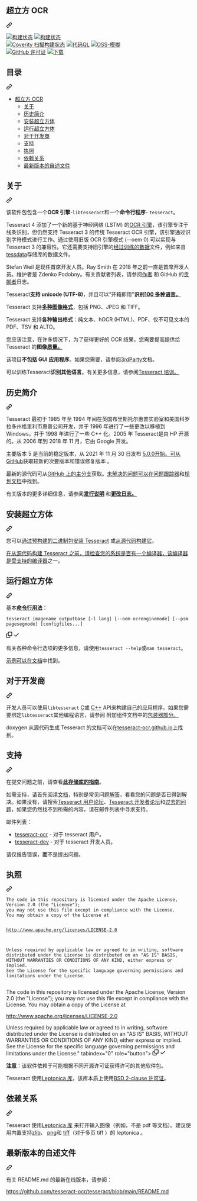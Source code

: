 <div class="Box-sc-g0xbh4-0 bJMeLZ js-snippet-clipboard-copy-unpositioned" data-hpc="true"><article class="markdown-body entry-content container-lg" itemprop="text"><div class="markdown-heading" dir="auto"><h1 tabindex="-1" class="heading-element" dir="auto"><font style="vertical-align: inherit;"><font style="vertical-align: inherit;">超立方 OCR</font></font></h1><a id="user-content-tesseract-ocr" class="anchor" aria-label="永久链接：Tesseract OCR" href="#tesseract-ocr"><svg class="octicon octicon-link" viewBox="0 0 16 16" version="1.1" width="16" height="16" aria-hidden="true"><path d="m7.775 3.275 1.25-1.25a3.5 3.5 0 1 1 4.95 4.95l-2.5 2.5a3.5 3.5 0 0 1-4.95 0 .751.751 0 0 1 .018-1.042.751.751 0 0 1 1.042-.018 1.998 1.998 0 0 0 2.83 0l2.5-2.5a2.002 2.002 0 0 0-2.83-2.83l-1.25 1.25a.751.751 0 0 1-1.042-.018.751.751 0 0 1-.018-1.042Zm-4.69 9.64a1.998 1.998 0 0 0 2.83 0l1.25-1.25a.751.751 0 0 1 1.042.018.751.751 0 0 1 .018 1.042l-1.25 1.25a3.5 3.5 0 1 1-4.95-4.95l2.5-2.5a3.5 3.5 0 0 1 4.95 0 .751.751 0 0 1-.018 1.042.751.751 0 0 1-1.042.018 1.998 1.998 0 0 0-2.83 0l-2.5 2.5a1.998 1.998 0 0 0 0 2.83Z"></path></svg></a></div>
<p dir="auto"><a href="https://ci.appveyor.com/project/zdenop/tesseract/" rel="nofollow"><img src="https://camo.githubusercontent.com/19e120b19270b1becea099e91974144469cf61f61ae8210d000f1250e28fec6e/68747470733a2f2f63692e6170707665796f722e636f6d2f6170692f70726f6a656374732f7374617475732f6d69616830696b667366306a333831392f6272616e63682f6d61737465723f7376673d74727565" alt="构建状态" data-canonical-src="https://ci.appveyor.com/api/projects/status/miah0ikfsf0j3819/branch/master?svg=true" style="max-width: 100%;"></a>
<a href="https://github.com/tesseract-ocr/tesseract/actions/workflows/sw.yml"><img src="https://github.com/tesseract-ocr/tesseract/actions/workflows/sw.yml/badge.svg" alt="构建状态" style="max-width: 100%;"></a><br>
<a href="https://scan.coverity.com/projects/tesseract-ocr" rel="nofollow"><img src="https://camo.githubusercontent.com/0bed0e76713a73f2236203e4a8768f7bc31d29f2dac63db5722080f0d486e064/68747470733a2f2f7363616e2e636f7665726974792e636f6d2f70726f6a656374732f7465737365726163742d6f63722f62616467652e737667" alt="Coverity 扫描构建状态" data-canonical-src="https://scan.coverity.com/projects/tesseract-ocr/badge.svg" style="max-width: 100%;"></a>
<a href="https://github.com/tesseract-ocr/tesseract/security/code-scanning"><img src="https://github.com/tesseract-ocr/tesseract/workflows/CodeQL/badge.svg" alt="代码QL" style="max-width: 100%;"></a>
<a href="https://bugs.chromium.org/p/oss-fuzz/issues/list?sort=-opened&amp;can=2&amp;q=proj:tesseract-ocr" rel="nofollow"><img src="https://camo.githubusercontent.com/796fab7cd575cdf780c5fc036ffe1bff0b84a2bc62a03b0f0aec0d1d44cf6c49/68747470733a2f2f696d672e736869656c64732e696f2f62616467652f6f73732d2d66757a7a2d66757a7a696e672d627269676874677265656e" alt="OSS-模糊" data-canonical-src="https://img.shields.io/badge/oss--fuzz-fuzzing-brightgreen" style="max-width: 100%;"></a>
<br>
<a href="https://raw.githubusercontent.com/tesseract-ocr/tesseract/main/LICENSE" rel="nofollow"><img src="https://camo.githubusercontent.com/216e9b944a9edc1ba66ea58c8547654dbec223e89a8eee3e7331216c0d59f4ec/68747470733a2f2f696d672e736869656c64732e696f2f62616467652f6c6963656e73652d4170616368652d2d322e302d626c75652e737667" alt="GitHub 许可证" data-canonical-src="https://img.shields.io/badge/license-Apache--2.0-blue.svg" style="max-width: 100%;"></a>
<a href="https://github.com/tesseract-ocr/tesseract/releases/"><img src="https://camo.githubusercontent.com/3b246f2d8e0fecfa38775d87d00c82c940a32270b4e08b8af82afc3ed6194360/68747470733a2f2f696d672e736869656c64732e696f2f62616467652f646f776e6c6f61642d616c6c25323072656c65617365732d627269676874677265656e2e737667" alt="下载" data-canonical-src="https://img.shields.io/badge/download-all%20releases-brightgreen.svg" style="max-width: 100%;"></a></p>
<div class="markdown-heading" dir="auto"><h2 tabindex="-1" class="heading-element" dir="auto"><font style="vertical-align: inherit;"><font style="vertical-align: inherit;">目录</font></font></h2><a id="user-content-table-of-contents" class="anchor" aria-label="固定链接：目录" href="#table-of-contents"><svg class="octicon octicon-link" viewBox="0 0 16 16" version="1.1" width="16" height="16" aria-hidden="true"><path d="m7.775 3.275 1.25-1.25a3.5 3.5 0 1 1 4.95 4.95l-2.5 2.5a3.5 3.5 0 0 1-4.95 0 .751.751 0 0 1 .018-1.042.751.751 0 0 1 1.042-.018 1.998 1.998 0 0 0 2.83 0l2.5-2.5a2.002 2.002 0 0 0-2.83-2.83l-1.25 1.25a.751.751 0 0 1-1.042-.018.751.751 0 0 1-.018-1.042Zm-4.69 9.64a1.998 1.998 0 0 0 2.83 0l1.25-1.25a.751.751 0 0 1 1.042.018.751.751 0 0 1 .018 1.042l-1.25 1.25a3.5 3.5 0 1 1-4.95-4.95l2.5-2.5a3.5 3.5 0 0 1 4.95 0 .751.751 0 0 1-.018 1.042.751.751 0 0 1-1.042.018 1.998 1.998 0 0 0-2.83 0l-2.5 2.5a1.998 1.998 0 0 0 0 2.83Z"></path></svg></a></div>
<ul dir="auto">
<li><a href="#tesseract-ocr"><font style="vertical-align: inherit;"><font style="vertical-align: inherit;">超立方 OCR</font></font></a>
<ul dir="auto">
<li><a href="#about"><font style="vertical-align: inherit;"><font style="vertical-align: inherit;">关于</font></font></a></li>
<li><a href="#brief-history"><font style="vertical-align: inherit;"><font style="vertical-align: inherit;">历史简介</font></font></a></li>
<li><a href="#installing-tesseract"><font style="vertical-align: inherit;"><font style="vertical-align: inherit;">安装超立方体</font></font></a></li>
<li><a href="#running-tesseract"><font style="vertical-align: inherit;"><font style="vertical-align: inherit;">运行超立方体</font></font></a></li>
<li><a href="#for-developers"><font style="vertical-align: inherit;"><font style="vertical-align: inherit;">对于开发商</font></font></a></li>
<li><a href="#support"><font style="vertical-align: inherit;"><font style="vertical-align: inherit;">支持</font></font></a></li>
<li><a href="#license"><font style="vertical-align: inherit;"><font style="vertical-align: inherit;">执照</font></font></a></li>
<li><a href="#dependencies"><font style="vertical-align: inherit;"><font style="vertical-align: inherit;">依赖关系</font></font></a></li>
<li><a href="#latest-version-of-readme"><font style="vertical-align: inherit;"><font style="vertical-align: inherit;">最新版本的自述文件</font></font></a></li>
</ul>
</li>
</ul>
<div class="markdown-heading" dir="auto"><h2 tabindex="-1" class="heading-element" dir="auto"><font style="vertical-align: inherit;"><font style="vertical-align: inherit;">关于</font></font></h2><a id="user-content-about" class="anchor" aria-label="永久链接：关于" href="#about"><svg class="octicon octicon-link" viewBox="0 0 16 16" version="1.1" width="16" height="16" aria-hidden="true"><path d="m7.775 3.275 1.25-1.25a3.5 3.5 0 1 1 4.95 4.95l-2.5 2.5a3.5 3.5 0 0 1-4.95 0 .751.751 0 0 1 .018-1.042.751.751 0 0 1 1.042-.018 1.998 1.998 0 0 0 2.83 0l2.5-2.5a2.002 2.002 0 0 0-2.83-2.83l-1.25 1.25a.751.751 0 0 1-1.042-.018.751.751 0 0 1-.018-1.042Zm-4.69 9.64a1.998 1.998 0 0 0 2.83 0l1.25-1.25a.751.751 0 0 1 1.042.018.751.751 0 0 1 .018 1.042l-1.25 1.25a3.5 3.5 0 1 1-4.95-4.95l2.5-2.5a3.5 3.5 0 0 1 4.95 0 .751.751 0 0 1-.018 1.042.751.751 0 0 1-1.042.018 1.998 1.998 0 0 0-2.83 0l-2.5 2.5a1.998 1.998 0 0 0 0 2.83Z"></path></svg></a></div>
<p dir="auto"><font style="vertical-align: inherit;"><font style="vertical-align: inherit;">该软件包包含一个</font></font><strong><font style="vertical-align: inherit;"><font style="vertical-align: inherit;">OCR 引擎</font></font></strong><font style="vertical-align: inherit;"><font style="vertical-align: inherit;">-</font></font><code>libtesseract</code><font style="vertical-align: inherit;"><font style="vertical-align: inherit;">和一个</font></font><strong><font style="vertical-align: inherit;"><font style="vertical-align: inherit;">命令行程序</font></font></strong><font style="vertical-align: inherit;"><font style="vertical-align: inherit;">- </font></font><code>tesseract</code><font style="vertical-align: inherit;"><font style="vertical-align: inherit;">。</font></font></p>
<p dir="auto"><font style="vertical-align: inherit;"><font style="vertical-align: inherit;">Tesseract 4 添加了一个新的基于神经网络 (LSTM) 的</font></font><a href="https://en.wikipedia.org/wiki/Optical_character_recognition" rel="nofollow"><font style="vertical-align: inherit;"><font style="vertical-align: inherit;">OCR 引擎</font></font></a><font style="vertical-align: inherit;"><font style="vertical-align: inherit;">，该引擎专注于线条识别，但仍然支持 Tesseract 3 的传统 Tesseract OCR 引擎，该引擎通过识别字符模式进行工作。</font><font style="vertical-align: inherit;">通过使用旧版 OCR 引擎模式 (--oem 0) 可以实现与 Tesseract 3 的兼容性。</font><font style="vertical-align: inherit;">它还需要支持旧引擎的</font></font><a href="https://tesseract-ocr.github.io/tessdoc/Data-Files.html" rel="nofollow"><font style="vertical-align: inherit;"><font style="vertical-align: inherit;">经过训练的数据</font></font></a><font style="vertical-align: inherit;"><font style="vertical-align: inherit;">文件，例如来自</font></font><a href="https://github.com/tesseract-ocr/tessdata"><font style="vertical-align: inherit;"><font style="vertical-align: inherit;">tessdata</font></font></a><font style="vertical-align: inherit;"><font style="vertical-align: inherit;">存储库的数据文件。</font></font></p>
<p dir="auto"><font style="vertical-align: inherit;"><font style="vertical-align: inherit;">Stefan Weil 是现任首席开发人员。</font><font style="vertical-align: inherit;">Ray Smith 在 2018 年之前一直是首席开发人员。维护者是 Zdenko Podobny。</font><font style="vertical-align: inherit;">有关贡献者列表，请参阅</font></font><a href="https://github.com/tesseract-ocr/tesseract/blob/main/AUTHORS"><font style="vertical-align: inherit;"><font style="vertical-align: inherit;">作者</font></font></a><font style="vertical-align: inherit;"><font style="vertical-align: inherit;">
和 GitHub 的</font></font><a href="https://github.com/tesseract-ocr/tesseract/graphs/contributors"><font style="vertical-align: inherit;"><font style="vertical-align: inherit;">贡献者</font></font></a><font style="vertical-align: inherit;"><font style="vertical-align: inherit;">日志。</font></font></p>
<p dir="auto"><font style="vertical-align: inherit;"><font style="vertical-align: inherit;">Tesseract</font></font><strong><font style="vertical-align: inherit;"><font style="vertical-align: inherit;">支持 unicode (UTF-8)</font></font></strong><font style="vertical-align: inherit;"><font style="vertical-align: inherit;">，并且可以</font><font style="vertical-align: inherit;">“开箱即用”</font></font><strong><font style="vertical-align: inherit;"><font style="vertical-align: inherit;">识别</font></font><a href="https://tesseract-ocr.github.io/tessdoc/Data-Files-in-different-versions.html" rel="nofollow"><font style="vertical-align: inherit;"><font style="vertical-align: inherit;">100 多种语言。</font></font></a></strong><font style="vertical-align: inherit;"></font></p>
<p dir="auto"><font style="vertical-align: inherit;"><font style="vertical-align: inherit;">Tesseract 支持</font></font><strong><a href="https://tesseract-ocr.github.io/tessdoc/InputFormats" rel="nofollow"><font style="vertical-align: inherit;"><font style="vertical-align: inherit;">多种图像格式</font></font></a></strong><font style="vertical-align: inherit;"><font style="vertical-align: inherit;">，包括 PNG、JPEG 和 TIFF。</font></font></p>
<p dir="auto"><font style="vertical-align: inherit;"><font style="vertical-align: inherit;">Tesseract 支持</font></font><strong><font style="vertical-align: inherit;"><font style="vertical-align: inherit;">各种输出格式</font></font></strong><font style="vertical-align: inherit;"><font style="vertical-align: inherit;">：纯文本、hOCR (HTML)、PDF、仅不可见文本的 PDF、TSV 和 ALTO。</font></font></p>
<p dir="auto"><font style="vertical-align: inherit;"><font style="vertical-align: inherit;">您应该注意，在许多情况下，为了获得更好的 OCR 结果，您需要提高</font><font style="vertical-align: inherit;">提供给 Tesseract 的</font><strong><font style="vertical-align: inherit;">图像</font></strong></font><strong><a href="https://tesseract-ocr.github.io/tessdoc/ImproveQuality.html" rel="nofollow"><font style="vertical-align: inherit;"><font style="vertical-align: inherit;">质量。</font></font></a><font style="vertical-align: inherit;"></font></strong><font style="vertical-align: inherit;"></font></p>
<p dir="auto"><font style="vertical-align: inherit;"><font style="vertical-align: inherit;">该项目</font></font><strong><font style="vertical-align: inherit;"><font style="vertical-align: inherit;">不包括 GUI 应用程序</font></font></strong><font style="vertical-align: inherit;"><font style="vertical-align: inherit;">。</font><font style="vertical-align: inherit;">如果您需要，请参阅</font></font><a href="https://tesseract-ocr.github.io/tessdoc/User-Projects-%E2%80%93-3rdParty.html" rel="nofollow"><font style="vertical-align: inherit;"><font style="vertical-align: inherit;">3rdParty</font></font></a><font style="vertical-align: inherit;"><font style="vertical-align: inherit;">文档。</font></font></p>
<p dir="auto"><font style="vertical-align: inherit;"><font style="vertical-align: inherit;">可以训练Tesseract</font></font><strong><font style="vertical-align: inherit;"><font style="vertical-align: inherit;">识别其他语言</font></font></strong><font style="vertical-align: inherit;"><font style="vertical-align: inherit;">。</font><font style="vertical-align: inherit;">有关更多信息，</font><font style="vertical-align: inherit;">请参阅</font></font><a href="https://tesseract-ocr.github.io/tessdoc/Training-Tesseract.html" rel="nofollow"><font style="vertical-align: inherit;"><font style="vertical-align: inherit;">Tesseract 培训。</font></font></a><font style="vertical-align: inherit;"></font></p>
<div class="markdown-heading" dir="auto"><h2 tabindex="-1" class="heading-element" dir="auto"><font style="vertical-align: inherit;"><font style="vertical-align: inherit;">历史简介</font></font></h2><a id="user-content-brief-history" class="anchor" aria-label="永久链接：简史" href="#brief-history"><svg class="octicon octicon-link" viewBox="0 0 16 16" version="1.1" width="16" height="16" aria-hidden="true"><path d="m7.775 3.275 1.25-1.25a3.5 3.5 0 1 1 4.95 4.95l-2.5 2.5a3.5 3.5 0 0 1-4.95 0 .751.751 0 0 1 .018-1.042.751.751 0 0 1 1.042-.018 1.998 1.998 0 0 0 2.83 0l2.5-2.5a2.002 2.002 0 0 0-2.83-2.83l-1.25 1.25a.751.751 0 0 1-1.042-.018.751.751 0 0 1-.018-1.042Zm-4.69 9.64a1.998 1.998 0 0 0 2.83 0l1.25-1.25a.751.751 0 0 1 1.042.018.751.751 0 0 1 .018 1.042l-1.25 1.25a3.5 3.5 0 1 1-4.95-4.95l2.5-2.5a3.5 3.5 0 0 1 4.95 0 .751.751 0 0 1-.018 1.042.751.751 0 0 1-1.042.018 1.998 1.998 0 0 0-2.83 0l-2.5 2.5a1.998 1.998 0 0 0 0 2.83Z"></path></svg></a></div>
<p dir="auto"><font style="vertical-align: inherit;"><font style="vertical-align: inherit;">Tesseract 最初于 1985 年至 1994 年间在英国布里斯托尔惠普实验室和美国科罗拉多州格里利市惠普公司开发，并于 1996 年进行了一些更改以移植到 Windows，并于 1998 年进行了一些 C++ 化。2005 年 Tesseract是由 HP 开源的。</font><font style="vertical-align: inherit;">从 2006 年到 2018 年 11 月，它由 Google 开发。</font></font></p>
<p dir="auto"><font style="vertical-align: inherit;"><font style="vertical-align: inherit;">主要版本 5 是当前的稳定版本，从 2021 年 11 月 30 日发布
</font></font><a href="https://github.com/tesseract-ocr/tesseract/releases/tag/5.0.0"><font style="vertical-align: inherit;"><font style="vertical-align: inherit;">5.0.0开始。可从</font></font></a><font style="vertical-align: inherit;"></font><a href="https://github.com/tesseract-ocr/tesseract/releases/"><font style="vertical-align: inherit;"><font style="vertical-align: inherit;">GitHub</font></font></a><font style="vertical-align: inherit;"><font style="vertical-align: inherit;">获取较新的次要版本和错误修复版本
</font><font style="vertical-align: inherit;">。</font></font></p>
<p dir="auto"><font style="vertical-align: inherit;"><font style="vertical-align: inherit;">最新的源代码可从</font></font><a href="https://github.com/tesseract-ocr/tesseract/tree/main"><font style="vertical-align: inherit;"><font style="vertical-align: inherit;">GitHub 上的主分支</font></font></a><font style="vertical-align: inherit;"><font style="vertical-align: inherit;">获取。</font></font><a href="https://github.com/tesseract-ocr/tesseract/issues"><font style="vertical-align: inherit;"><font style="vertical-align: inherit;">未解决的问题可以在问题跟踪器</font></font></a><font style="vertical-align: inherit;"><font style="vertical-align: inherit;">和</font></font><a href="https://tesseract-ocr.github.io/tessdoc/Planning.html" rel="nofollow"><font style="vertical-align: inherit;"><font style="vertical-align: inherit;">规划文档</font></font></a><font style="vertical-align: inherit;"><font style="vertical-align: inherit;">中找到</font><font style="vertical-align: inherit;">。</font></font></p>
<p dir="auto"><font style="vertical-align: inherit;"><font style="vertical-align: inherit;">有关版本的更多详细信息，</font><font style="vertical-align: inherit;">请参阅</font></font><strong><a href="https://tesseract-ocr.github.io/tessdoc/ReleaseNotes.html" rel="nofollow"><font style="vertical-align: inherit;"><font style="vertical-align: inherit;">发行说明</font></font></a></strong><font style="vertical-align: inherit;"><font style="vertical-align: inherit;">
和</font></font><strong><a href="https://github.com/tesseract-ocr/tesseract/blob/main/ChangeLog"><font style="vertical-align: inherit;"><font style="vertical-align: inherit;">更改日志。</font></font></a></strong><font style="vertical-align: inherit;"></font></p>
<div class="markdown-heading" dir="auto"><h2 tabindex="-1" class="heading-element" dir="auto"><font style="vertical-align: inherit;"><font style="vertical-align: inherit;">安装超立方体</font></font></h2><a id="user-content-installing-tesseract" class="anchor" aria-label="永久链接：安装 Tesseract" href="#installing-tesseract"><svg class="octicon octicon-link" viewBox="0 0 16 16" version="1.1" width="16" height="16" aria-hidden="true"><path d="m7.775 3.275 1.25-1.25a3.5 3.5 0 1 1 4.95 4.95l-2.5 2.5a3.5 3.5 0 0 1-4.95 0 .751.751 0 0 1 .018-1.042.751.751 0 0 1 1.042-.018 1.998 1.998 0 0 0 2.83 0l2.5-2.5a2.002 2.002 0 0 0-2.83-2.83l-1.25 1.25a.751.751 0 0 1-1.042-.018.751.751 0 0 1-.018-1.042Zm-4.69 9.64a1.998 1.998 0 0 0 2.83 0l1.25-1.25a.751.751 0 0 1 1.042.018.751.751 0 0 1 .018 1.042l-1.25 1.25a3.5 3.5 0 1 1-4.95-4.95l2.5-2.5a3.5 3.5 0 0 1 4.95 0 .751.751 0 0 1-.018 1.042.751.751 0 0 1-1.042.018 1.998 1.998 0 0 0-2.83 0l-2.5 2.5a1.998 1.998 0 0 0 0 2.83Z"></path></svg></a></div>
<p dir="auto"><font style="vertical-align: inherit;"><font style="vertical-align: inherit;">您可以</font></font><a href="https://tesseract-ocr.github.io/tessdoc/Installation.html" rel="nofollow"><font style="vertical-align: inherit;"><font style="vertical-align: inherit;">通过预构建的二进制包安装 Tesseract</font></font></a><font style="vertical-align: inherit;"><font style="vertical-align: inherit;">
或</font></font><a href="https://tesseract-ocr.github.io/tessdoc/Compiling.html" rel="nofollow"><font style="vertical-align: inherit;"><font style="vertical-align: inherit;">从源代码构建它</font></font></a><font style="vertical-align: inherit;"><font style="vertical-align: inherit;">。</font></font></p>
<p dir="auto"><font style="vertical-align: inherit;"></font><a href="https://tesseract-ocr.github.io/tessdoc/supported-compilers.html" rel="nofollow"><font style="vertical-align: inherit;"><font style="vertical-align: inherit;">在从源代码构建 Tesseract 之前，请检查您的系统是否有一个编译器，该编译器是受支持的编译器</font></font></a><font style="vertical-align: inherit;"><font style="vertical-align: inherit;">之一</font><font style="vertical-align: inherit;">。</font></font></p>
<div class="markdown-heading" dir="auto"><h2 tabindex="-1" class="heading-element" dir="auto"><font style="vertical-align: inherit;"><font style="vertical-align: inherit;">运行超立方体</font></font></h2><a id="user-content-running-tesseract" class="anchor" aria-label="永久链接：运行 Tesseract" href="#running-tesseract"><svg class="octicon octicon-link" viewBox="0 0 16 16" version="1.1" width="16" height="16" aria-hidden="true"><path d="m7.775 3.275 1.25-1.25a3.5 3.5 0 1 1 4.95 4.95l-2.5 2.5a3.5 3.5 0 0 1-4.95 0 .751.751 0 0 1 .018-1.042.751.751 0 0 1 1.042-.018 1.998 1.998 0 0 0 2.83 0l2.5-2.5a2.002 2.002 0 0 0-2.83-2.83l-1.25 1.25a.751.751 0 0 1-1.042-.018.751.751 0 0 1-.018-1.042Zm-4.69 9.64a1.998 1.998 0 0 0 2.83 0l1.25-1.25a.751.751 0 0 1 1.042.018.751.751 0 0 1 .018 1.042l-1.25 1.25a3.5 3.5 0 1 1-4.95-4.95l2.5-2.5a3.5 3.5 0 0 1 4.95 0 .751.751 0 0 1-.018 1.042.751.751 0 0 1-1.042.018 1.998 1.998 0 0 0-2.83 0l-2.5 2.5a1.998 1.998 0 0 0 0 2.83Z"></path></svg></a></div>
<p dir="auto"><font style="vertical-align: inherit;"><font style="vertical-align: inherit;">基本</font></font><strong><a href="https://tesseract-ocr.github.io/tessdoc/Command-Line-Usage.html" rel="nofollow"><font style="vertical-align: inherit;"><font style="vertical-align: inherit;">命令行用法</font></font></a></strong><font style="vertical-align: inherit;"><font style="vertical-align: inherit;">：</font></font></p>
<div class="snippet-clipboard-content notranslate position-relative overflow-auto"><pre class="notranslate"><code>tesseract imagename outputbase [-l lang] [--oem ocrenginemode] [--psm pagesegmode] [configfiles...]
</code></pre><div class="zeroclipboard-container">
    <clipboard-copy aria-label="Copy" class="ClipboardButton btn btn-invisible js-clipboard-copy m-2 p-0 tooltipped-no-delay d-flex flex-justify-center flex-items-center" data-copy-feedback="Copied!" data-tooltip-direction="w" value="tesseract imagename outputbase [-l lang] [--oem ocrenginemode] [--psm pagesegmode] [configfiles...]" tabindex="0" role="button">
      <svg aria-hidden="true" height="16" viewBox="0 0 16 16" version="1.1" width="16" data-view-component="true" class="octicon octicon-copy js-clipboard-copy-icon">
    <path d="M0 6.75C0 5.784.784 5 1.75 5h1.5a.75.75 0 0 1 0 1.5h-1.5a.25.25 0 0 0-.25.25v7.5c0 .138.112.25.25.25h7.5a.25.25 0 0 0 .25-.25v-1.5a.75.75 0 0 1 1.5 0v1.5A1.75 1.75 0 0 1 9.25 16h-7.5A1.75 1.75 0 0 1 0 14.25Z"></path><path d="M5 1.75C5 .784 5.784 0 6.75 0h7.5C15.216 0 16 .784 16 1.75v7.5A1.75 1.75 0 0 1 14.25 11h-7.5A1.75 1.75 0 0 1 5 9.25Zm1.75-.25a.25.25 0 0 0-.25.25v7.5c0 .138.112.25.25.25h7.5a.25.25 0 0 0 .25-.25v-7.5a.25.25 0 0 0-.25-.25Z"></path>
</svg>
      <svg aria-hidden="true" height="16" viewBox="0 0 16 16" version="1.1" width="16" data-view-component="true" class="octicon octicon-check js-clipboard-check-icon color-fg-success d-none">
    <path d="M13.78 4.22a.75.75 0 0 1 0 1.06l-7.25 7.25a.75.75 0 0 1-1.06 0L2.22 9.28a.751.751 0 0 1 .018-1.042.751.751 0 0 1 1.042-.018L6 10.94l6.72-6.72a.75.75 0 0 1 1.06 0Z"></path>
</svg>
    </clipboard-copy>
  </div></div>
<p dir="auto"><font style="vertical-align: inherit;"><font style="vertical-align: inherit;">有关各种命令行选项的更多信息，请使用</font></font><code>tesseract --help</code><font style="vertical-align: inherit;"><font style="vertical-align: inherit;">或</font></font><code>man tesseract</code><font style="vertical-align: inherit;"><font style="vertical-align: inherit;">。</font></font></p>
<p dir="auto"><font style="vertical-align: inherit;"></font><a href="https://tesseract-ocr.github.io/tessdoc/Command-Line-Usage.html#simplest-invocation-to-ocr-an-image" rel="nofollow"><font style="vertical-align: inherit;"><font style="vertical-align: inherit;">示例可以在文档</font></font></a><font style="vertical-align: inherit;"><font style="vertical-align: inherit;">中找到</font><font style="vertical-align: inherit;">。</font></font></p>
<div class="markdown-heading" dir="auto"><h2 tabindex="-1" class="heading-element" dir="auto"><font style="vertical-align: inherit;"><font style="vertical-align: inherit;">对于开发商</font></font></h2><a id="user-content-for-developers" class="anchor" aria-label="永久链接：对于开发人员" href="#for-developers"><svg class="octicon octicon-link" viewBox="0 0 16 16" version="1.1" width="16" height="16" aria-hidden="true"><path d="m7.775 3.275 1.25-1.25a3.5 3.5 0 1 1 4.95 4.95l-2.5 2.5a3.5 3.5 0 0 1-4.95 0 .751.751 0 0 1 .018-1.042.751.751 0 0 1 1.042-.018 1.998 1.998 0 0 0 2.83 0l2.5-2.5a2.002 2.002 0 0 0-2.83-2.83l-1.25 1.25a.751.751 0 0 1-1.042-.018.751.751 0 0 1-.018-1.042Zm-4.69 9.64a1.998 1.998 0 0 0 2.83 0l1.25-1.25a.751.751 0 0 1 1.042.018.751.751 0 0 1 .018 1.042l-1.25 1.25a3.5 3.5 0 1 1-4.95-4.95l2.5-2.5a3.5 3.5 0 0 1 4.95 0 .751.751 0 0 1-.018 1.042.751.751 0 0 1-1.042.018 1.998 1.998 0 0 0-2.83 0l-2.5 2.5a1.998 1.998 0 0 0 0 2.83Z"></path></svg></a></div>
<p dir="auto"><font style="vertical-align: inherit;"><font style="vertical-align: inherit;">开发人员可以使用</font></font><code>libtesseract</code> <a href="https://github.com/tesseract-ocr/tesseract/blob/main/include/tesseract/capi.h"><font style="vertical-align: inherit;"><font style="vertical-align: inherit;">C</font></font></a><font style="vertical-align: inherit;"><font style="vertical-align: inherit;">或
</font></font><a href="https://github.com/tesseract-ocr/tesseract/blob/main/include/tesseract/baseapi.h"><font style="vertical-align: inherit;"><font style="vertical-align: inherit;">C++</font></font></a><font style="vertical-align: inherit;"><font style="vertical-align: inherit;"> API来构建自己的应用程序。</font><font style="vertical-align: inherit;">如果您需要绑定</font></font><code>libtesseract</code><font style="vertical-align: inherit;"><font style="vertical-align: inherit;">其他编程语言，请参阅
</font><font style="vertical-align: inherit;">附加组件文档中的</font></font><a href="https://tesseract-ocr.github.io/tessdoc/AddOns.html#tesseract-wrappers" rel="nofollow"><font style="vertical-align: inherit;"><font style="vertical-align: inherit;">包装器部分。</font></font></a><font style="vertical-align: inherit;"></font></p>
<p dir="auto"><font style="vertical-align: inherit;"><font style="vertical-align: inherit;">doxygen 从源代码生成 Tesseract 的文档可以在</font></font><a href="https://tesseract-ocr.github.io/" rel="nofollow"><font style="vertical-align: inherit;"><font style="vertical-align: inherit;">tesseract-ocr.github.io</font></font></a><font style="vertical-align: inherit;"><font style="vertical-align: inherit;">上找到。</font></font></p>
<div class="markdown-heading" dir="auto"><h2 tabindex="-1" class="heading-element" dir="auto"><font style="vertical-align: inherit;"><font style="vertical-align: inherit;">支持</font></font></h2><a id="user-content-support" class="anchor" aria-label="永久链接： 支持" href="#support"><svg class="octicon octicon-link" viewBox="0 0 16 16" version="1.1" width="16" height="16" aria-hidden="true"><path d="m7.775 3.275 1.25-1.25a3.5 3.5 0 1 1 4.95 4.95l-2.5 2.5a3.5 3.5 0 0 1-4.95 0 .751.751 0 0 1 .018-1.042.751.751 0 0 1 1.042-.018 1.998 1.998 0 0 0 2.83 0l2.5-2.5a2.002 2.002 0 0 0-2.83-2.83l-1.25 1.25a.751.751 0 0 1-1.042-.018.751.751 0 0 1-.018-1.042Zm-4.69 9.64a1.998 1.998 0 0 0 2.83 0l1.25-1.25a.751.751 0 0 1 1.042.018.751.751 0 0 1 .018 1.042l-1.25 1.25a3.5 3.5 0 1 1-4.95-4.95l2.5-2.5a3.5 3.5 0 0 1 4.95 0 .751.751 0 0 1-.018 1.042.751.751 0 0 1-1.042.018 1.998 1.998 0 0 0-2.83 0l-2.5 2.5a1.998 1.998 0 0 0 0 2.83Z"></path></svg></a></div>
<p dir="auto"><font style="vertical-align: inherit;"><font style="vertical-align: inherit;">在提交问题之前，请查看</font></font><strong><a href="https://github.com/tesseract-ocr/tesseract/blob/main/CONTRIBUTING.md"><font style="vertical-align: inherit;"><font style="vertical-align: inherit;">此存储库的指南</font></font></a></strong><font style="vertical-align: inherit;"><font style="vertical-align: inherit;">。</font></font></p>
<p dir="auto"><font style="vertical-align: inherit;"><font style="vertical-align: inherit;">如需支持，请首先阅读</font></font><a href="https://tesseract-ocr.github.io/tessdoc/" rel="nofollow"><font style="vertical-align: inherit;"><font style="vertical-align: inherit;">文档</font></font></a><font style="vertical-align: inherit;"><font style="vertical-align: inherit;">，特别是常见问题</font></font><a href="https://tesseract-ocr.github.io/tessdoc/FAQ.html" rel="nofollow"><font style="vertical-align: inherit;"><font style="vertical-align: inherit;">解答</font></font></a><font style="vertical-align: inherit;"><font style="vertical-align: inherit;">，看看您的问题是否已得到解决。</font><font style="vertical-align: inherit;">如果没有，请搜索</font></font><a href="https://groups.google.com/g/tesseract-ocr" rel="nofollow"><font style="vertical-align: inherit;"><font style="vertical-align: inherit;">Tesseract 用户论坛</font></font></a><font style="vertical-align: inherit;"><font style="vertical-align: inherit;">、</font></font><a href="https://groups.google.com/g/tesseract-dev" rel="nofollow"><font style="vertical-align: inherit;"><font style="vertical-align: inherit;">Tesseract 开发者论坛</font></font></a><font style="vertical-align: inherit;"><font style="vertical-align: inherit;">和</font></font><a href="https://github.com/tesseract-ocr/tesseract/issues"><font style="vertical-align: inherit;"><font style="vertical-align: inherit;">过去的问题</font></font></a><font style="vertical-align: inherit;"><font style="vertical-align: inherit;">，如果您仍然找不到所需的内容，请在邮件列表中寻求支持。</font></font></p>
<p dir="auto"><font style="vertical-align: inherit;"><font style="vertical-align: inherit;">邮件列表：</font></font></p>
<ul dir="auto">
<li><a href="https://groups.google.com/g/tesseract-ocr" rel="nofollow"><font style="vertical-align: inherit;"><font style="vertical-align: inherit;">tesseract-ocr</font></font></a><font style="vertical-align: inherit;"><font style="vertical-align: inherit;"> - 对于 tesseract 用户。</font></font></li>
<li><a href="https://groups.google.com/g/tesseract-dev" rel="nofollow"><font style="vertical-align: inherit;"><font style="vertical-align: inherit;">tesseract-dev</font></font></a><font style="vertical-align: inherit;"><font style="vertical-align: inherit;"> - 对于 tesseract 开发人员。</font></font></li>
</ul>
<p dir="auto"><font style="vertical-align: inherit;"><font style="vertical-align: inherit;">请仅报告错误，</font></font><strong><font style="vertical-align: inherit;"><font style="vertical-align: inherit;">而</font></font></strong><font style="vertical-align: inherit;"><font style="vertical-align: inherit;">不是提出问题。</font></font></p>
<div class="markdown-heading" dir="auto"><h2 tabindex="-1" class="heading-element" dir="auto"><font style="vertical-align: inherit;"><font style="vertical-align: inherit;">执照</font></font></h2><a id="user-content-license" class="anchor" aria-label="永久链接：许可证" href="#license"><svg class="octicon octicon-link" viewBox="0 0 16 16" version="1.1" width="16" height="16" aria-hidden="true"><path d="m7.775 3.275 1.25-1.25a3.5 3.5 0 1 1 4.95 4.95l-2.5 2.5a3.5 3.5 0 0 1-4.95 0 .751.751 0 0 1 .018-1.042.751.751 0 0 1 1.042-.018 1.998 1.998 0 0 0 2.83 0l2.5-2.5a2.002 2.002 0 0 0-2.83-2.83l-1.25 1.25a.751.751 0 0 1-1.042-.018.751.751 0 0 1-.018-1.042Zm-4.69 9.64a1.998 1.998 0 0 0 2.83 0l1.25-1.25a.751.751 0 0 1 1.042.018.751.751 0 0 1 .018 1.042l-1.25 1.25a3.5 3.5 0 1 1-4.95-4.95l2.5-2.5a3.5 3.5 0 0 1 4.95 0 .751.751 0 0 1-.018 1.042.751.751 0 0 1-1.042.018 1.998 1.998 0 0 0-2.83 0l-2.5 2.5a1.998 1.998 0 0 0 0 2.83Z"></path></svg></a></div>
<div class="snippet-clipboard-content notranslate position-relative overflow-auto"><pre class="notranslate"><code>The code in this repository is licensed under the Apache License, Version 2.0 (the "License");
you may not use this file except in compliance with the License.
You may obtain a copy of the License at

   http://www.apache.org/licenses/LICENSE-2.0

Unless required by applicable law or agreed to in writing, software
distributed under the License is distributed on an "AS IS" BASIS,
WITHOUT WARRANTIES OR CONDITIONS OF ANY KIND, either express or implied.
See the License for the specific language governing permissions and
limitations under the License.
</code></pre><div class="zeroclipboard-container">
   The code in this repository is licensed under the Apache License, Version 2.0 (the &quot;License&quot;);
you may not use this file except in compliance with the License.
You may obtain a copy of the License at

   http://www.apache.org/licenses/LICENSE-2.0

Unless required by applicable law or agreed to in writing, software
distributed under the License is distributed on an &quot;AS IS&quot; BASIS,
WITHOUT WARRANTIES OR CONDITIONS OF ANY KIND, either express or implied.
See the License for the specific language governing permissions and
limitations under the License." tabindex="0" role="button">
      <svg aria-hidden="true" height="16" viewBox="0 0 16 16" version="1.1" width="16" data-view-component="true" class="octicon octicon-copy js-clipboard-copy-icon">
    <path d="M0 6.75C0 5.784.784 5 1.75 5h1.5a.75.75 0 0 1 0 1.5h-1.5a.25.25 0 0 0-.25.25v7.5c0 .138.112.25.25.25h7.5a.25.25 0 0 0 .25-.25v-1.5a.75.75 0 0 1 1.5 0v1.5A1.75 1.75 0 0 1 9.25 16h-7.5A1.75 1.75 0 0 1 0 14.25Z"></path><path d="M5 1.75C5 .784 5.784 0 6.75 0h7.5C15.216 0 16 .784 16 1.75v7.5A1.75 1.75 0 0 1 14.25 11h-7.5A1.75 1.75 0 0 1 5 9.25Zm1.75-.25a.25.25 0 0 0-.25.25v7.5c0 .138.112.25.25.25h7.5a.25.25 0 0 0 .25-.25v-7.5a.25.25 0 0 0-.25-.25Z"></path>
</svg>
      <svg aria-hidden="true" height="16" viewBox="0 0 16 16" version="1.1" width="16" data-view-component="true" class="octicon octicon-check js-clipboard-check-icon color-fg-success d-none">
    <path d="M13.78 4.22a.75.75 0 0 1 0 1.06l-7.25 7.25a.75.75 0 0 1-1.06 0L2.22 9.28a.751.751 0 0 1 .018-1.042.751.751 0 0 1 1.042-.018L6 10.94l6.72-6.72a.75.75 0 0 1 1.06 0Z"></path>
</svg>
    </clipboard-copy>
  </div></div>
<p dir="auto"><strong><font style="vertical-align: inherit;"><font style="vertical-align: inherit;">注意</font></font></strong><font style="vertical-align: inherit;"><font style="vertical-align: inherit;">：该软件依赖于可能根据不同开源许可证获得许可的其他软件包。</font></font></p>
<p dir="auto"><font style="vertical-align: inherit;"><font style="vertical-align: inherit;">Tesseract 使用</font></font><a href="http://leptonica.com/" rel="nofollow"><font style="vertical-align: inherit;"><font style="vertical-align: inherit;">Leptonica 库</font></font></a><font style="vertical-align: inherit;"><font style="vertical-align: inherit;">，该库本质上使用</font></font><a href="http://leptonica.com/about-the-license.html" rel="nofollow"><font style="vertical-align: inherit;"><font style="vertical-align: inherit;">BSD 2-clause 许可证</font></font></a><font style="vertical-align: inherit;"><font style="vertical-align: inherit;">。</font></font></p>
<div class="markdown-heading" dir="auto"><h2 tabindex="-1" class="heading-element" dir="auto"><font style="vertical-align: inherit;"><font style="vertical-align: inherit;">依赖关系</font></font></h2><a id="user-content-dependencies" class="anchor" aria-label="永久链接：依赖关系" href="#dependencies"><svg class="octicon octicon-link" viewBox="0 0 16 16" version="1.1" width="16" height="16" aria-hidden="true"><path d="m7.775 3.275 1.25-1.25a3.5 3.5 0 1 1 4.95 4.95l-2.5 2.5a3.5 3.5 0 0 1-4.95 0 .751.751 0 0 1 .018-1.042.751.751 0 0 1 1.042-.018 1.998 1.998 0 0 0 2.83 0l2.5-2.5a2.002 2.002 0 0 0-2.83-2.83l-1.25 1.25a.751.751 0 0 1-1.042-.018.751.751 0 0 1-.018-1.042Zm-4.69 9.64a1.998 1.998 0 0 0 2.83 0l1.25-1.25a.751.751 0 0 1 1.042.018.751.751 0 0 1 .018 1.042l-1.25 1.25a3.5 3.5 0 1 1-4.95-4.95l2.5-2.5a3.5 3.5 0 0 1 4.95 0 .751.751 0 0 1-.018 1.042.751.751 0 0 1-1.042.018 1.998 1.998 0 0 0-2.83 0l-2.5 2.5a1.998 1.998 0 0 0 0 2.83Z"></path></svg></a></div>
<p dir="auto"><font style="vertical-align: inherit;"><font style="vertical-align: inherit;">Tesseract 使用</font></font><a href="https://github.com/DanBloomberg/leptonica"><font style="vertical-align: inherit;"><font style="vertical-align: inherit;">Leptonica 库</font></font></a><font style="vertical-align: inherit;"><font style="vertical-align: inherit;">
来打开输入图像（例如，不是 pdf 等文档）。</font><font style="vertical-align: inherit;">建议使用内置支持</font></font><a href="https://zlib.net" rel="nofollow"><font style="vertical-align: inherit;"><font style="vertical-align: inherit;">zlib</font></font></a><font style="vertical-align: inherit;"><font style="vertical-align: inherit;">、
 </font></font><a href="https://sourceforge.net/projects/libpng" rel="nofollow"><font style="vertical-align: inherit;"><font style="vertical-align: inherit;">png</font></font></a><font style="vertical-align: inherit;"><font style="vertical-align: inherit;">和
</font></font><a href="http://www.simplesystems.org/libtiff" rel="nofollow"><font style="vertical-align: inherit;"><font style="vertical-align: inherit;">tiff</font></font></a><font style="vertical-align: inherit;"><font style="vertical-align: inherit;">（对于多页 tiff ）的 leptonica 。</font></font></p>
<div class="markdown-heading" dir="auto"><h2 tabindex="-1" class="heading-element" dir="auto"><font style="vertical-align: inherit;"><font style="vertical-align: inherit;">最新版本的自述文件</font></font></h2><a id="user-content-latest-version-of-readme" class="anchor" aria-label="永久链接：最新版本的自述文件" href="#latest-version-of-readme"><svg class="octicon octicon-link" viewBox="0 0 16 16" version="1.1" width="16" height="16" aria-hidden="true"><path d="m7.775 3.275 1.25-1.25a3.5 3.5 0 1 1 4.95 4.95l-2.5 2.5a3.5 3.5 0 0 1-4.95 0 .751.751 0 0 1 .018-1.042.751.751 0 0 1 1.042-.018 1.998 1.998 0 0 0 2.83 0l2.5-2.5a2.002 2.002 0 0 0-2.83-2.83l-1.25 1.25a.751.751 0 0 1-1.042-.018.751.751 0 0 1-.018-1.042Zm-4.69 9.64a1.998 1.998 0 0 0 2.83 0l1.25-1.25a.751.751 0 0 1 1.042.018.751.751 0 0 1 .018 1.042l-1.25 1.25a3.5 3.5 0 1 1-4.95-4.95l2.5-2.5a3.5 3.5 0 0 1 4.95 0 .751.751 0 0 1-.018 1.042.751.751 0 0 1-1.042.018 1.998 1.998 0 0 0-2.83 0l-2.5 2.5a1.998 1.998 0 0 0 0 2.83Z"></path></svg></a></div>
<p dir="auto"><font style="vertical-align: inherit;"><font style="vertical-align: inherit;">有关 README.md 的最新在线版本，请参阅：</font></font></p>
<p dir="auto"><a href="https://github.com/tesseract-ocr/tesseract/blob/main/README.md"><font style="vertical-align: inherit;"><font style="vertical-align: inherit;">https://github.com/tesseract-ocr/tesseract/blob/main/README.md</font></font></a></p>
</article></div>
